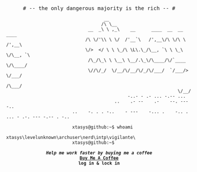 <p align="center">
<samp>
  # -- the only dangerous majority is the rich -- # 
</samp>
</p>

                                         __                                      
                                        /\ \__                                   
                                   __  _\ \ ,_\    __      ____  __  __    ____  
                                  /\ \/'\\ \ \/  /'__`\   /',__\/\ \/\ \  /',__\ 
                                  \/>  </ \ \ \_/\ \L\.\_/\__, `\ \ \_\ \/\__, `\
                                   /\_/\_\ \ \__\ \__/.\_\/\____/\/`____ \/\____/
                                   \//\/_/  \/__/\/__/\/_/\/___/  `/___/> \/___/ 
                                                                     /\___/      
                                                                     \/__/       
                                                  -..- - .- ... -.-- ...
                                             ..    .- --    .-    --. --- -..                                     
                             ..    -. . . -..    - ---    -... .    -.. . ... - .-. --- -.-- . -..
                                
                             xtasys@github:~$ whoami 
                             xtasys\levelunknown\archuser\nerd\intp\vigilante\
                             xtasys@github:~$ 

<p align="center">
<samp>
  <sup>
    <b>
    <i>Help me work faster by buying me a coffee</i>
    <br>
    <a href="https://buymeacoffee.com/xtasys">Buy Me A Coffee</a><br>
    log in & lock in 
  </sup>
</samp>
</p>
  
  
  
